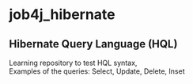 # job4j_hibernate

## Hibernate Query Language (HQL)

Learning repository to test HQL syntax,<br>
Examples of the queries: Select, Update, Delete, Inset<br>
